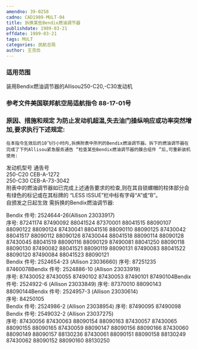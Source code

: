 ```yaml
---
amendno: 39-0258  
cadno: CAD1989-MULT-04  
title: 拆换某些Bendix燃油调节器  
publishdate: 1989-03-21  
effdate: 1989-03-21  
tags: MULT  
categories: 民航总局  
author: 王克俭  
---
```

  
### 适用范围  
装用Bendix燃油调节器的Allisou250-C20,-C30发动机  
  
<!--more-->  
### 参考文件美国联邦航空局适航指令 88-17-01号  
  
### 原因、措施和规定     为防止发动机超温,失去油门操纵响应或功率突然增加,要求执行下述规定:  
    在本指令生效后的10飞行小时内,拆换附表中所列的Bendix燃油调节器。拆下的燃油调节器在完成了下列Allisou紧急服务通告 “检查某些Bendix燃油调节器的膜合组件 ”后,可重新装机使用:  
发动机型号  通告号  
250-C20  CEB-A-1272  
250-C30  CEB-A-73-3042  
    附表中的燃油调节器如已完成上述通告要求的检查,则在其自锁螺帽的柱体部分会有绿色的标记或在其标牌的 “LESS ISSUE”栏中标有字母“A”或“B”。  
    自颁发之日起生效     需拆换的Bendix燃油调节器:  
  
Bendix 件号: 2524644-26(Allison 23033917)  
 序号: 87241174  87490092  88041524   87370001  88041515  88090107 88090122  88090124  87430041 88041516  88090110  88090125 87430042  88041517  88090112 88090126  87430044  88041518 88090114  88090128  87430045 88041519  88090116  88090129 87490081  88041250  88090118 88090130  87490082  88041521 88090119  88090131  87490083 88041522  88090120  87490084 88041523  88090121  
Bendix 件号: 2524654-23 (Allison 23036660) 序号: 87251235  87460078Bendix 件号: 2524886-10 (Allison 23033919)  
 序号: 87430052  87430055  87490102 87430053  87490101  87490104Bendix 件号: 2524922-6 (Allison 23033849) 序号: 87370010  88090143  88090144Bendix 件号: 2524957-3 (Allison 23030614)  
 序号: 84250105  
Bendix 件号: 2524986-2 (Allison 23038954) 序号: 87490095  87490098  
Bendix 件号: 2549032-2 (Allison 23037275)  
 序号: 87430056  87430063  88090154  88090163 87430057  87430065  88090155  88090165 87430059  88090147  88090156  88090166 87430060  88090149  88090157  88130236 87430061  88090151  88090158  88130249 87430062  88090152  88090160  88130250  
